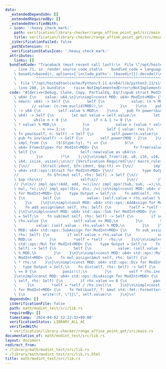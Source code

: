 ```yaml
---
data:
  _extendedDependsOn: []
  _extendedRequiredBy: []
  _extendedVerifiedWith:
  - icon: ':heavy_check_mark:'
    path: verification/library-checker/range_affine_point_get/src/main.rs
    title: verification/library-checker/range_affine_point_get/src/main.rs
  _isVerificationFailed: false
  _pathExtension: rs
  _verificationStatusIcon: ':heavy_check_mark:'
  attributes:
    links: []
  bundledCode: "Traceback (most recent call last):\n  File \"/opt/hostedtoolcache/Python/3.11.4/x64/lib/python3.11/site-packages/onlinejudge_verify/documentation/build.py\"\
    , line 71, in _render_source_code_stat\n    bundled_code = language.bundle(stat.path,\
    \ basedir=basedir, options={'include_paths': [basedir]}).decode()\n          \
    \         ^^^^^^^^^^^^^^^^^^^^^^^^^^^^^^^^^^^^^^^^^^^^^^^^^^^^^^^^^^^^^^^^^^^^^^^^^^^^^^^^^\n\
    \  File \"/opt/hostedtoolcache/Python/3.11.4/x64/lib/python3.11/site-packages/onlinejudge_verify/languages/rust.py\"\
    , line 288, in bundle\n    raise NotImplementedError\nNotImplementedError\n"
  code: "#[derive(Debug, Clone, Copy, PartialEq, Eq)]\npub struct ModInt<const MOD:\
    \ u64> {\n    value: u64,\n}\n\nimpl<const MOD: u64> ModInt<MOD> {\n    pub fn\
    \ new(n: u64) -> Self {\n        Self {\n            value: (n % MOD),\n     \
    \       // value: (n.rem_euclid(MOD)),\n        }\n    }\n\n    pub fn value(&self)\
    \ -> u64 {\n        self.value % MOD\n    }\n\n    pub fn power(&self, mut n:\
    \ u64) -> Self {\n        let mut value = self.value;\n        let mut res = 1;\n\
    \        while n > 0 {\n            if n & 1 != 0 {\n                res = (res\
    \ * value) % MOD;\n            }\n            value = (value * value) % MOD;\n\
    \            n >>= 1;\n        }\n        Self { value: res }\n    }\n\n    pub\
    \ fn pow(&self, n: Self) -> Self {\n        self.power(n.value)\n    }\n\n   \
    \ pub fn inv(&self) -> Self {\n        self.power(MOD - 2)\n    }\n}\n\nmacro_rules!\
    \ impl_from {\n    ($($type:ty), *) => {\n        $(\n            impl<const MOD:\
    \ u64> From<$type> for ModInt<MOD> {\n                fn from(value: $type) ->\
    \ Self {\n                    Self::new(value as u64)\n                }\n   \
    \         }\n        )*\n    };\n}\n\nimpl_from!(i8, u8, i16, u16, i32, u32, u64,\
    \ i64, isize, usize);\n\n// [Verification Required]\n// macro_rules! impl_ops\
    \ {\n//     ($trait:ident, $fn:ident, $op:tt) => {\n//         impl<const MOD:\
    \ u64> std::ops::$trait for ModInt<MOD> {\n//             type Output = Self;\n\
    //             fn $fn(mut self, rhs: Self) -> Self {\n//                 self\
    \ $op rhs\n//                 self\n//             }\n//         }\n//     }\n\
    // }\n\n// impl_ops!(Add, add, +=);\n// impl_ops!(Sub, sub, -=);\n// impl_ops!(Mul,\
    \ mul, *=);\n// impl_ops!(Div, div, /=);\n\nimpl<const MOD: u64> std::ops::Add\
    \ for ModInt<MOD> {\n    type Output = Self;\n    fn add(self, rhs: Self) -> Self\
    \ {\n        Self {\n            value: (self.value + rhs.value) % MOD,\n    \
    \    }\n    }\n}\n\nimpl<const MOD: u64> std::ops::AddAssign for ModInt<MOD> {\n\
    \    fn add_assign(&mut self, rhs: Self) {\n        *self = *self + rhs;\n   \
    \ }\n}\n\nimpl<const MOD: u64> std::ops::Sub for ModInt<MOD> {\n    type Output\
    \ = Self;\n    fn sub(mut self, rhs: Self) -> Self {\n        if self.value <\
    \ rhs.value {\n            self.value += MOD;\n        }\n        Self {\n   \
    \         value: (self.value - rhs.value) % MOD,\n        }\n    }\n}\n\nimpl<const\
    \ MOD: u64> std::ops::SubAssign for ModInt<MOD> {\n    fn sub_assign(&mut self,\
    \ rhs: Self) {\n        if self.value < rhs.value {\n            self.value +=\
    \ MOD;\n        }\n        *self = *self - rhs;\n    }\n}\n\nimpl<const MOD: u64>\
    \ std::ops::Mul for ModInt<MOD> {\n    type Output = Self;\n    fn mul(self, rhs:\
    \ Self) -> Self {\n        Self {\n            value: (self.value * rhs.value)\
    \ % MOD,\n        }\n    }\n}\n\nimpl<const MOD: u64> std::ops::MulAssign for\
    \ ModInt<MOD> {\n    fn mul_assign(&mut self, rhs: Self) {\n        *self = *self\
    \ * rhs;\n    }\n}\n\nimpl<const MOD: u64> std::ops::Div for ModInt<MOD> {\n \
    \   type Output = Self;\n    fn div(self, rhs: Self) -> Self {\n        if rhs.value\
    \ == 0 {\n            panic!();\n        }\n        self * rhs.inv()\n    }\n\
    }\n\nimpl<const MOD: u64> std::ops::DivAssign for ModInt<MOD> {\n    fn div_assign(&mut\
    \ self, rhs: Self) {\n        if rhs.value == 0 {\n            panic!();\n   \
    \     }\n        *self = *self / rhs.inv()\n    }\n}\n\nimpl<const MOD: u64> std::fmt::Display\
    \ for ModInt<MOD> {\n    fn fmt(&self, f: &mut std::fmt::Formatter<'_>) -> std::fmt::Result\
    \ {\n        write!(f, \"{}\", self.value)\n    }\n}\n"
  dependsOn: []
  isVerificationFile: false
  path: math/modint_test/src/lib.rs
  requiredBy: []
  timestamp: '2024-04-02 22:22:32+09:00'
  verificationStatus: LIBRARY_ALL_AC
  verifiedWith:
  - verification/library-checker/range_affine_point_get/src/main.rs
documentation_of: math/modint_test/src/lib.rs
layout: document
redirect_from:
- /library/math/modint_test/src/lib.rs
- /library/math/modint_test/src/lib.rs.html
title: math/modint_test/src/lib.rs
---
```

